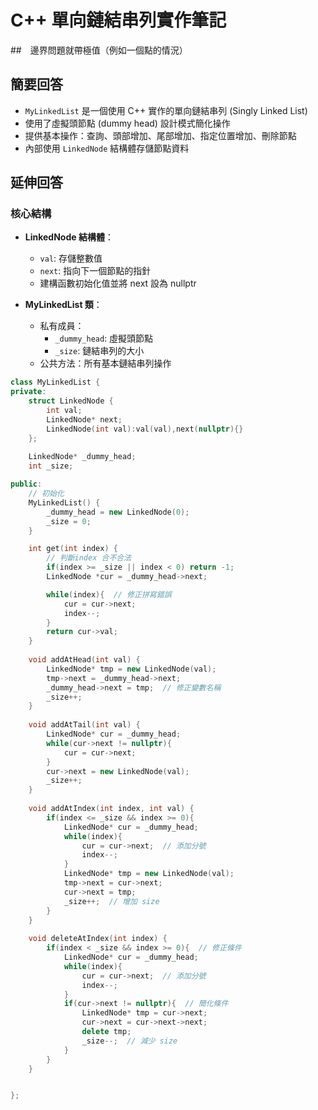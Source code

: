 # C++ 單向鏈結串列實作筆記

##　邊界問題就帶極值（例如一個點的情況）
## 簡要回答
- `MyLinkedList` 是一個使用 C++ 實作的單向鏈結串列 (Singly Linked List)
- 使用了虛擬頭節點 (dummy head) 設計模式簡化操作
- 提供基本操作：查詢、頭部增加、尾部增加、指定位置增加、刪除節點
- 內部使用 `LinkedNode` 結構體存儲節點資料

## 延伸回答
### 核心結構
- **LinkedNode 結構體**：
  - `val`: 存儲整數值
  - `next`: 指向下一個節點的指針
  - 建構函數初始化值並將 next 設為 nullptr

- **MyLinkedList 類**：
  - 私有成員：
    - `_dummy_head`: 虛擬頭節點
    - `_size`: 鏈結串列的大小
  - 公共方法：所有基本鏈結串列操作

``` cpp
class MyLinkedList {
private:
    struct LinkedNode {
        int val;
        LinkedNode* next;
        LinkedNode(int val):val(val),next(nullptr){}
    };
    
    LinkedNode* _dummy_head;
    int _size;

public:
    // 初始化
    MyLinkedList() {
        _dummy_head = new LinkedNode(0);
        _size = 0;
    }

    int get(int index) {
        // 判斷index 合不合法
        if(index >= _size || index < 0) return -1;
        LinkedNode *cur = _dummy_head->next;

        while(index){  // 修正拼寫錯誤
            cur = cur->next;
            index--;
        }
        return cur->val;
    }
    
    void addAtHead(int val) {
        LinkedNode* tmp = new LinkedNode(val);
        tmp->next = _dummy_head->next;
        _dummy_head->next = tmp;  // 修正變數名稱
        _size++;
    }
    
    void addAtTail(int val) {
        LinkedNode* cur = _dummy_head;
        while(cur->next != nullptr){
            cur = cur->next;
        }
        cur->next = new LinkedNode(val);
        _size++;
    }
    
    void addAtIndex(int index, int val) {
        if(index <= _size && index >= 0){
            LinkedNode* cur = _dummy_head;
            while(index){
                cur = cur->next;  // 添加分號
                index--;
            }
            LinkedNode* tmp = new LinkedNode(val);
            tmp->next = cur->next;
            cur->next = tmp;
            _size++;  // 增加 size
        }
    }
    
    void deleteAtIndex(int index) {
        if(index < _size && index >= 0){  // 修正條件
            LinkedNode* cur = _dummy_head;
            while(index){
                cur = cur->next;  // 添加分號
                index--;
            }
            if(cur->next != nullptr){  // 簡化條件
                LinkedNode* tmp = cur->next;
                cur->next = cur->next->next;
                delete tmp;
                _size--;  // 減少 size
            }
        }        
    }


};
```
